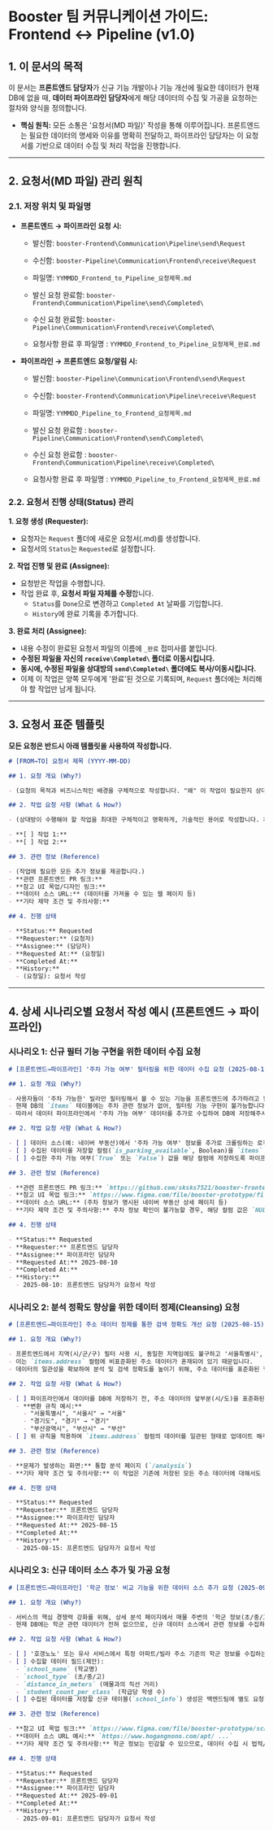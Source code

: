 # Booster 팀 커뮤니케이션 가이드: Frontend ↔ Pipeline (v1.0)

## 1. 이 문서의 목적

이 문서는 **프론트엔드 담당자**가 신규 기능 개발이나 기능 개선에 필요한 데이터가 현재 DB에 없을 때, **데이터 파이프라인 담당자**에게 해당 데이터의 수집 및 가공을 요청하는 절차와 양식을 정의합니다.

- **핵심 원칙:** 모든 소통은 '요청서(MD 파일)' 작성을 통해 이루어집니다. 프론트엔드는 필요한 데이터의 명세와 이유를 명확히 전달하고, 파이프라인 담당자는 이 요청서를 기반으로 데이터 수집 및 처리 작업을 진행합니다.

---

## 2. 요청서(MD 파일) 관리 원칙

### 2.1. 저장 위치 및 파일명

- **프론트엔드 → 파이프라인 요청 시:**

  - 발신함: `booster-Frontend\Communication\Pipeline\send\Request`
  - 수신함: `booster-Pipeline\Communication\Frontend\receive\Request`
  - 파일명: `YYMMDD_Frontend_to_Pipeline_요청제목.md`

  - 발신 요청 완료함: `booster-Frontend\Communication\Pipeline\send\Completed\`
  - 수신 요청 완료함: `booster-Pipeline\Communication\Frontend\receive\Completed\`
  - 요청사항 완료 후 파일명 : `YYMMDD_Frontend_to_Pipeline_요청제목_완료.md`

- **파이프라인 → 프론트엔드 요청/알림 시:**

  - 발신함: `booster-Pipeline\Communication\Frontend\send\Request`
  - 수신함: `booster-Frontend\Communication\Pipeline\receive\Request`
  - 파일명: `YYMMDD_Pipeline_to_Frontend_요청제목.md`

  - 발신 요청 완료함 : `booster-Pipeline\Communication\Frontend\send\Completed\`
  - 수신 요청 완료함 : `booster-Frontend\Communication\Pipeline\receive\Completed\`
  - 요청사항 완료 후 파일명 : `YYMMDD_Pipeline_to_Frontend_요청제목_완료.md`

### 2.2. 요청서 진행 상태(Status) 관리

**1. 요청 생성 (Requester):**

- 요청자는 `Request` 폴더에 새로운 요청서(.md)를 생성합니다.
- 요청서의 `Status`는 `Requested`로 설정합니다.

**2. 작업 진행 및 완료 (Assignee):**

- 요청받은 작업을 수행합니다.
- 작업 완료 후, **요청서 파일 자체를 수정**합니다.
  - `Status`를 `Done`으로 변경하고 `Completed At` 날짜를 기입합니다.
  - `History`에 완료 기록을 추가합니다.

**3. 완료 처리 (Assignee):**

- 내용 수정이 완료된 요청서 파일의 이름에 `_완료` 접미사를 붙입니다.
- **수정된 파일을 자신의 `receive\Completed\` 폴더로 이동시킵니다.**
- **동시에, 수정된 파일을 상대방의 `send\Completed\` 폴더에도 복사/이동시킵니다.**
- 이제 이 작업은 양쪽 모두에게 '완료'된 것으로 기록되며, `Request` 폴더에는 처리해야 할 작업만 남게 됩니다.

---

## 3. 요청서 표준 템플릿

**모든 요청은 반드시 아래 템플릿을 사용하여 작성합니다.**

```markdown
# [FROM→TO] 요청서 제목 (YYYY-MM-DD)

## 1. 요청 개요 (Why?)

- (요청의 목적과 비즈니스적인 배경을 구체적으로 작성합니다. "왜" 이 작업이 필요한지 상대방이 이해하는 것이 가장 중요합니다.)

## 2. 작업 요청 사항 (What & How?)

- (상대방이 수행해야 할 작업을 최대한 구체적이고 명확하게, 기술적인 용어로 작성합니다. 체크리스트 형식을 권장합니다.)

- **[ ] 작업 1:**
- **[ ] 작업 2:**

## 3. 관련 정보 (Reference)

- (작업에 필요한 모든 추가 정보를 제공합니다.)
- **관련 프론트엔드 PR 링크:**
- **참고 UI 목업/디자인 링크:**
- **데이터 소스 URL:** (데이터를 가져올 수 있는 웹 페이지 등)
- **기타 제약 조건 및 주의사항:**

## 4. 진행 상태

- **Status:** Requested
- **Requester:** (요청자)
- **Assignee:** (담당자)
- **Requested At:** (요청일)
- **Completed At:**
- **History:**
  - (요청일): 요청서 작성
```

---

## 4. 상세 시나리오별 요청서 작성 예시 (프론트엔드 → 파이프라인)

### 시나리오 1: 신규 필터 기능 구현을 위한 데이터 수집 요청

```markdown
# [프론트엔드→파이프라인] '주차 가능 여부' 필터링을 위한 데이터 수집 요청 (2025-08-10)

## 1. 요청 개요 (Why?)

- 사용자들이 '주차 가능한' 빌라만 필터링해서 볼 수 있는 기능을 프론트엔드에 추가하려고 합니다.
- 현재 DB의 `items` 테이블에는 주차 관련 정보가 없어, 필터링 기능 구현이 불가능합니다.
- 따라서 데이터 파이프라인에서 '주차 가능 여부' 데이터를 추가로 수집하여 DB에 저장해주셔야 합니다.

## 2. 작업 요청 사항 (What & How?)

- [ ] 데이터 소스(예: 네이버 부동산)에서 '주차 가능 여부' 정보를 추가로 크롤링하는 로직을 파이프라인에 추가해주세요.
- [ ] 수집된 데이터를 저장할 컬럼(`is_parking_available`, Boolean)을 `items` 테이블에 추가하는 작업은 백엔드팀에 별도 요청했습니다.
- [ ] 수집한 주차 가능 여부(`True` 또는 `False`) 값을 해당 컬럼에 저장하도록 파이프라인 스크립트를 수정해주세요.

## 3. 관련 정보 (Reference)

- **관련 프론트엔드 PR 링크:** `https://github.com/sksks7521/booster-frontend/pull/10`
- **참고 UI 목업 링크:** `https://www.figma.com/file/booster-prototype/filters...`
- **데이터 소스 URL:** (주차 정보가 명시된 네이버 부동산 상세 페이지 등)
- **기타 제약 조건 및 주의사항:** 주차 정보 확인이 불가능할 경우, 해당 컬럼 값은 `NULL` 또는 `False`로 처리하는 정책 정의가 필요합니다.

## 4. 진행 상태

- **Status:** Requested
- **Requester:** 프론트엔드 담당자
- **Assignee:** 파이프라인 담당자
- **Requested At:** 2025-08-10
- **Completed At:**
- **History:**
  - 2025-08-10: 프론트엔드 담당자가 요청서 작성
```

### 시나리오 2: 분석 정확도 향상을 위한 데이터 정제(Cleansing) 요청

```markdown
# [프론트엔드→파이프라인] 주소 데이터 정제를 통한 검색 정확도 개선 요청 (2025-08-15)

## 1. 요청 개요 (Why?)

- 프론트엔드에서 지역(시/군/구) 필터 사용 시, 동일한 지역임에도 불구하고 '서울특별시', '서울시', '서울' 등이 다른 지역으로 인식되어 검색 결과가 누락되는 문제가 발생하고 있습니다.
- 이는 `items.address` 컬럼에 비표준화된 주소 데이터가 혼재되어 있기 때문입니다.
- 데이터의 일관성을 확보하여 분석 및 검색 정확도를 높이기 위해, 주소 데이터를 표준화된 형태로 정제하는 작업이 필요합니다.

## 2. 작업 요청 사항 (What & How?)

- [ ] 파이프라인에서 데이터를 DB에 저장하기 전, 주소 데이터의 앞부분(시/도)을 표준화된 약칭으로 변환하는 로직을 추가해주세요.
  - **변환 규칙 예시:**
    - "서울특별시", "서울시" → "서울"
    - "경기도", "경기" → "경기"
    - "부산광역시", "부산시" → "부산"
- [ ] 위 규칙을 적용하여 `items.address` 컬럼의 데이터를 일관된 형태로 업데이트 해주세요.

## 3. 관련 정보 (Reference)

- **문제가 발생하는 화면:** 통합 분석 페이지 (`/analysis`)
- **기타 제약 조건 및 주의사항:** 이 작업은 기존에 저장된 모든 주소 데이터에 대해서도 일괄 적용(Backfill)이 필요합니다.

## 4. 진행 상태

- **Status:** Requested
- **Requester:** 프론트엔드 담당자
- **Assignee:** 파이프라인 담당자
- **Requested At:** 2025-08-15
- **Completed At:**
- **History:**
  - 2025-08-15: 프론트엔드 담당자가 요청서 작성
```

### 시나리오 3: 신규 데이터 소스 추가 및 가공 요청

```markdown
# [프론트엔드→파이프라인] '학군 정보' 비교 기능을 위한 데이터 소스 추가 요청 (2025-09-01)

## 1. 요청 개요 (Why?)

- 서비스의 핵심 경쟁력 강화를 위해, 상세 분석 페이지에서 매물 주변의 '학군 정보(초/중/고등학교 배정 정보)'를 비교 분석하는 기능을 추가하고자 합니다.
- 현재 DB에는 학군 관련 데이터가 전혀 없으므로, 신규 데이터 소스에서 관련 정보를 수집하고 가공하여 DB에 저장하는 작업이 필요합니다.

## 2. 작업 요청 사항 (What & How?)

- [ ] '호갱노노' 또는 유사 서비스에서 특정 아파트/빌라 주소 기준의 학군 정보를 수집하는 신규 파이프라인 스크립트를 개발해주세요.
- [ ] 수집할 데이터 필드(제안):
  - `school_name` (학교명)
  - `school_type` (초/중/고)
  - `distance_in_meters` (매물과의 직선 거리)
  - `student_count_per_class` (학급당 학생 수)
- [ ] 수집된 데이터를 저장할 신규 테이블(`school_info`) 생성은 백엔드팀에 별도 요청하겠습니다. 파이프라인은 해당 테이블에 데이터를 저장하면 됩니다.

## 3. 관련 정보 (Reference)

- **참고 UI 목업 링크:** `https://www.figma.com/file/booster-prototype/school-info...`
- **데이터 소스 URL 예시:** `https://www.hogangnono.com/apt/ ...`
- **기타 제약 조건 및 주의사항:** 학군 정보는 민감할 수 있으므로, 데이터 수집 시 법적/약관 이슈가 없는지 사전 검토가 필요합니다.

## 4. 진행 상태

- **Status:** Requested
- **Requester:** 프론트엔드 담당자
- **Assignee:** 파이프라인 담당자
- **Requested At:** 2025-09-01
- **Completed At:**
- **History:**
  - 2025-09-01: 프론트엔드 담당자가 요청서 작성
```
